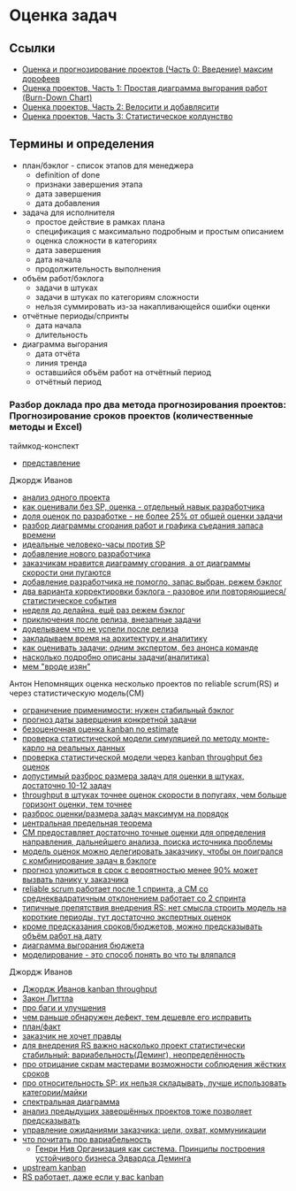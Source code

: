 # Оценка задач

## Ссылки

 * [Оценка и прогнозирование проектов (Часть 0: Введение) максим дорофеев](https://www.youtube.com/watch?v=40NRDkgcksI&list=PLm6zCN_KJCrXXiDWoIczR7B9n73wPX2wn)
 * [Оценка проектов, Часть 1: Простая диаграмма выгорания работ (Burn-Down Chart)](https://forum.mnogosdelal.ru/viewtopic.php?p=10675#p10675)
 * [Оценка проектов, Часть 2: Велосити и добавлясити](https://forum.mnogosdelal.ru/viewtopic.php?f=4&t=1122)
 * [Оценка проектов, Часть 3: Статистическое колдунство](https://forum.mnogosdelal.ru/viewtopic.php?f=4&t=1131)

## Термины и определения

 * план/бэклог - список этапов для менеджера
    * definition of done
    * признаки завершения этапа
    * дата завершения
    * дата добавления
 * задача для исполнителя 
    * простое действие в рамках плана
    * спецификация с максимально подробным и простым описанием
    * оценка сложности в категориях
    * дата завершения
    * дата начала
    * продолжительность выполнения
 * объём работ/бэклога
    * задачи в штуках
    * задачи в штуках по категориям сложности
    * нельзя суммировать из-за накапливающейся ошибки оценки
 * отчётные периоды/спринты
    * дата начала
    * длительность
 * диаграмма выгорания
    * дата отчёта
    * линия тренда
    * оставшийся объём работ на отчётный период
    * отчётный период
    

### Разбор доклада про два метода прогнозирования проектов: Прогнозирование сроков проектов (количественные методы и Excel)

таймкод-конспект

 * [представление](https://youtu.be/xt27W5WhMrs)

Джордж Иванов

 * [анализ одного проекта](https://youtu.be/xt27W5WhMrs?t=115)
 * [как оценивали без SP, оценка - отдельный навык разработчика](https://youtu.be/xt27W5WhMrs?t=276)
 * [доля оценок по разработке - не более 25% от общей оценки задачи](https://youtu.be/xt27W5WhMrs?t=410)
 * [разбор диаграммы сгорания работ и графика съедания запаса времени](https://youtu.be/xt27W5WhMrs?t=585)
 * [идеальные человеко-часы против SP](https://youtu.be/xt27W5WhMrs?t=852)
 * [добавление нового разработчика](https://youtu.be/xt27W5WhMrs?t=1089)
 * [заказчикам нравится диаграмму сгорания, а от диаграммы скорости они пугаются](https://youtu.be/xt27W5WhMrs?t=1226)
 * [добавление разработчика не помогло, запас выбран, режем бэклог](https://youtu.be/xt27W5WhMrs?t=1265)
 * [два варианта корректировки бэклога - разовое или повторяющиеся/статистическое события](https://youtu.be/xt27W5WhMrs?t=1423)
 * [неделя до делайна, ещё раз режем бэклог](https://youtu.be/xt27W5WhMrs?t=1605)
 * [приключения после релиза, внезапные задачи](https://youtu.be/xt27W5WhMrs?t=1670)
 * [доделываем что не успели после релиза](https://youtu.be/xt27W5WhMrs?t=1775)
 * [закладываем время на архитектуру и аналитику](https://youtu.be/xt27W5WhMrs?t=1906)
 * [как оценивать задачи: одним экспертом, без анонса команде](https://youtu.be/xt27W5WhMrs?t=2114)
 * [насколько подробно описаны задачи(аналитика)](https://youtu.be/xt27W5WhMrs?t=2354)
 * [мем "вроде изян"](https://youtu.be/xt27W5WhMrs?t=2531)

Антон Непомнящих оценка несколько проектов по reliable scrum(RS) и через статистическую модель(СМ)

 * [ограничение применимости: нужен стабильный бэклог](https://youtu.be/xt27W5WhMrs?t=2641)
 * [прогноз даты завершения конкретной задачи](https://youtu.be/xt27W5WhMrs?t=2777)
 * [безоценочная оценка kanban no estimate](https://youtu.be/xt27W5WhMrs?t=2949)
 * [проверка статистической модели симуляцией по методу монте-карло на реальных данных](https://youtu.be/xt27W5WhMrs?t=3130)
 * [проверка статистической модели через kanban throughput без оценок](https://youtu.be/xt27W5WhMrs?t=3536)
 * [допустимый разброс размера задач для оценки в штуках, достаточно 10-12 задач](https://youtu.be/xt27W5WhMrs?t=3668)
 * [throughput в штуках точнее оценок скорости в попугаях, чем больше горизонт оценки, тем точнее](https://youtu.be/xt27W5WhMrs?t=3820)
 * [разброс оценки/размера задач максимум на порядок](https://youtu.be/xt27W5WhMrs?t=3996)
 * [центральная предельная теорема](https://youtu.be/xt27W5WhMrs?t=4065)
 * [СМ предоставляет достаточно точные оценки для определения направления, дальнейшего анализа, поиска источника проблемы](https://youtu.be/xt27W5WhMrs?t=4228)
 * [модель оценок можно делегировать заказчику, чтобы он поигрался с комбинирование задач в бэклоге](https://youtu.be/xt27W5WhMrs?t=4572)
 * [прогноз уложиться в срок с вероятностью менее 90% может вызвать панику у заказчика](https://youtu.be/xt27W5WhMrs?t=4544)
 * [reliable scrum работает после 1 спринта, а СМ со среднеквадратичным отклонением работает со 2 спринта](https://youtu.be/xt27W5WhMrs?t=4805)
 * [типичные препятствия внедрения RS: нет смысла строить модель на короткие периоды, тут достаточно экспертных оценок](https://youtu.be/xt27W5WhMrs?t=4978)
 * [кроме предсказания сроков/бюджетов, можно предсказывать объём работ на дату](https://youtu.be/xt27W5WhMrs?t=5205)
 * [диаграмма выгорания бюджета](https://youtu.be/xt27W5WhMrs?t=5430)
 * [моделирование - это способ понять во что ты вляпался](https://youtu.be/xt27W5WhMrs?t=5548)

Джордж Иванов

 * [Джордж Иванов kanban throughput](https://youtu.be/xt27W5WhMrs?t=5600)
 * [Закон Литтла](https://youtu.be/xt27W5WhMrs?t=5691)
 * [про баги и улучшения](https://youtu.be/xt27W5WhMrs?t=5762)
 * [чем раньше обнаружен дефект, тем дешевле его исправить](https://youtu.be/xt27W5WhMrs?t=5873)
 * [план/факт](https://youtu.be/xt27W5WhMrs?t=6110)
 * [заказчик не хочет правды](https://youtu.be/xt27W5WhMrs?t=6212)
 * [для внедрения RS важно насколько проект статистически стабильный: вариабельность(Деминг), неопределённость](https://youtu.be/xt27W5WhMrs?t=6335)
 * [про отрицание скрам мастерами возможности соблюдения жёстких сроков](https://youtu.be/xt27W5WhMrs?t=6591)
 * [про относительность SP: их нельзя складывать, лучше использовать категории/майки](https://youtu.be/xt27W5WhMrs?t=6738)
 * [спектральная диаграмма](https://youtu.be/xt27W5WhMrs?t=6944)
 * [анализ предыдущих завершённых проектов тоже позволяет предсказывать](https://youtu.be/xt27W5WhMrs?t=7122)
 * [управление ожиданиями заказчика: цели, охват, коммуникации](https://youtu.be/xt27W5WhMrs?t=7359)
 * [что почитать про вариабельность](https://youtu.be/xt27W5WhMrs?t=7569)
    * [Генри Нив Организация как система. Принципы построения устойчивого бизнеса Эдвардса Деминга](https://www.litres.ru/book/genri-niv/organizaciya-kak-sistema-principy-postroeniya-ustoychivogo-bizne-6749497/)
 * [upstream kanban](https://youtu.be/xt27W5WhMrs?t=7677)
 * [RS работает, даже если у вас kanban](https://youtu.be/xt27W5WhMrs?t=7745)
